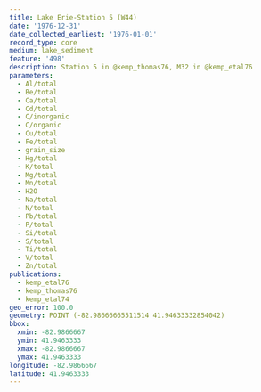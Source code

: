 ```yaml
---
title: Lake Erie-Station 5 (W44)
date: '1976-12-31'
date_collected_earliest: '1976-01-01'
record_type: core
medium: lake_sediment
feature: '498'
description: Station 5 in @kemp_thomas76, M32 in @kemp_etal76
parameters:
  - Al/total
  - Be/total
  - Ca/total
  - Cd/total
  - C/inorganic
  - C/organic
  - Cu/total
  - Fe/total
  - grain_size
  - Hg/total
  - K/total
  - Mg/total
  - Mn/total
  - H2O
  - Na/total
  - N/total
  - Pb/total
  - P/total
  - Si/total
  - S/total
  - Ti/total
  - V/total
  - Zn/total
publications:
  - kemp_etal76
  - kemp_thomas76
  - kemp_etal74
geo_error: 100.0
geometry: POINT (-82.98666665511514 41.94633332854042)
bbox:
  xmin: -82.9866667
  ymin: 41.9463333
  xmax: -82.9866667
  ymax: 41.9463333
longitude: -82.9866667
latitude: 41.9463333
---
```

